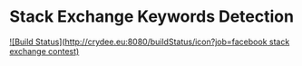 Stack Exchange Keywords Detection
=================================

[![Build Status](http://crydee.eu:8080/buildStatus/icon?job=facebook stack exchange contest)](http://crydee.eu:8080/job/facebook%20stack%20exchange%20contest/)